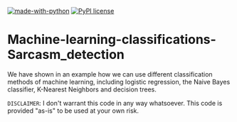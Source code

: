 [![made-with-python](https://img.shields.io/badge/Made%20with-Python-1f425f.svg)](https://www.python.org/)
[![PyPI license](https://img.shields.io/pypi/l/ansicolortags.svg)](https://pypi.python.org/pypi/ansicolortags/)

# Machine-learning-classifications-Sarcasm_detection
We have shown in an example how we can use different classification methods of machine learning, including logistic regression, the Naive Bayes classifier,
K-Nearest Neighbors and decision trees.






`DISCLAIMER`:  I don't warrant this code in any way whatsoever. This code is provided "as-is" to be used at your own risk.

